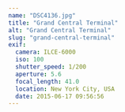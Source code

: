 ```yaml
---
name: "DSC4136.jpg"
title: "Grand Central Terminal"
alt: "Grand Central Terminal"
slug: "grand-central-terminal"
exif:
  camera: ILCE-6000
  iso: 100
  shutter_speed: 1/200
  aperture: 5.6
  focal_length: 41.0
  location: New York City, USA
  date: 2015-06-17 09:56:56
---
```

